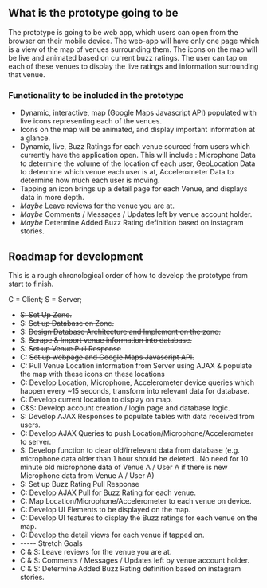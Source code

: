 ## What is the prototype going to be
The prototype is going to be web app, which users can open from the browser on their mobile device. The web-app will have only one page which is a view of the map of venues surrounding them. The icons on the map will be live and animated based on current buzz ratings. The user can tap on each of these venues to display the live ratings and information surrounding that venue.

### Functionality to be included in the prototype

- Dynamic, interactive, map (Google Maps Javascript API) populated with live icons representing each of the venues.
- Icons on the map will be animated, and display important information at a glance.
- Dynamic, live, Buzz Ratings for each venue sourced from users which currently have the application open. This will include : Microphone Data to determine the volume of the location of each user, GeoLocation Data to determine which venue each user is at, Accelerometer Data to determine how much each user is moving.
- Tapping an icon brings up a detail page for each Venue, and displays data in more depth.
- *Maybe* Leave reviews for the venue you are at.
- *Maybe* Comments / Messages / Updates left by venue account holder.
- *Maybe* Determine Added Buzz Rating definition based on instagram stories.

## Roadmap for development

This is a rough chronological order of how to develop the prototype from start to finish.

C = Client; S = Server;

- ~~S: Set Up Zone.~~
- S: ~~Set up Database on Zone.~~
- S: ~~Design Database Architecture and Implement on the zone.~~
- S: ~~Scrape & Import venue information into database.~~
- S: ~~Set up Venue Pull Response~~
- C: ~~Set up webpage and Google Maps Javascript API.~~
- C: Pull Venue Location information from Server using AJAX & populate the map with these icons on these locations
- C: Develop Location, Microphone, Accelerometer device queries which happen every ~15 seconds, transform into relevant data for database.
- C: Develop current location to display on map.
- C&S: Develop account creation / login page and database logic.
- S: Develop AJAX Responses to populate tables with data received from users.
- C: Develop AJAX Queries to push Location/Microphone/Accelerometer to server.
- S: Develop function to clear old/irrelevant data from database (e.g. microphone data older than 1 hour should be deleted.. No need for 10 minute old microphone data of Venue A / User A if there is new Microphone data from Venue A / User A)
- S: Set up Buzz Rating Pull Response
- C: Develop AJAX Pull for Buzz Rating for each venue.
- C: Map Location/Microphone/Accelerometer to each venue on device.
- C: Develop UI Elements to be displayed on the map.
- C: Develop UI features to display the Buzz ratings for each venue on the map.
- C: Develop the detail views for each venue if tapped on.
- ----- Stretch Goals
- C & S: Leave reviews for the venue you are at.
- C & S: Comments / Messages / Updates left by venue account holder.
- C & S: Determine Added Buzz Rating definition based on instagram stories.

